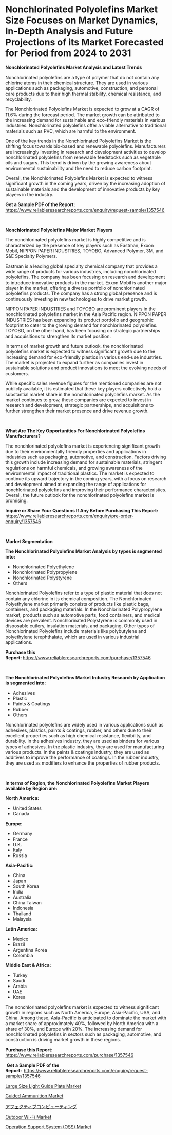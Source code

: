 <p><h1>Nonchlorinated Polyolefins Market Size Focuses on Market Dynamics, In-Depth Analysis and Future Projections of its Market Forecasted for Period from 2024 to 2031</h1></p><p><strong>Nonchlorinated Polyolefins Market Analysis and Latest Trends</strong></p>
<p><p>Nonchlorinated polyolefins are a type of polymer that do not contain any chlorine atoms in their chemical structure. They are used in various applications such as packaging, automotive, construction, and personal care products due to their high thermal stability, chemical resistance, and recyclability.</p><p>The Nonchlorinated Polyolefins Market is expected to grow at a CAGR of 11.6% during the forecast period. The market growth can be attributed to the increasing demand for sustainable and eco-friendly materials in various industries. Nonchlorinated polyolefins offer a viable alternative to traditional materials such as PVC, which are harmful to the environment.</p><p>One of the key trends in the Nonchlorinated Polyolefins Market is the shifting focus towards bio-based and renewable polyolefins. Manufacturers are increasingly investing in research and development activities to develop nonchlorinated polyolefins from renewable feedstocks such as vegetable oils and sugars. This trend is driven by the growing awareness about environmental sustainability and the need to reduce carbon footprint.</p><p>Overall, the Nonchlorinated Polyolefins Market is expected to witness significant growth in the coming years, driven by the increasing adoption of sustainable materials and the development of innovative products by key players in the industry.</p></p>
<p><strong>Get a Sample PDF of the Report:&nbsp;</strong> <a href="https://www.reliableresearchreports.com/enquiry/request-sample/1357546">https://www.reliableresearchreports.com/enquiry/request-sample/1357546</a></p>
<p>&nbsp;</p>
<p><strong>Nonchlorinated Polyolefins Major Market Players</strong></p>
<p><p>The nonchlorinated polyolefins market is highly competitive and is characterized by the presence of key players such as Eastman, Exxon Mobil, NIPPON PAPER INDUSTRIES, TOYOBO, Advanced Polymer, 3M, and S&E Specialty Polymers. </p><p>Eastman is a leading global specialty chemical company that provides a wide range of products for various industries, including nonchlorinated polyolefins. The company has been focusing on research and development to introduce innovative products in the market. Exxon Mobil is another major player in the market, offering a diverse portfolio of nonchlorinated polyolefins products. The company has a strong global presence and is continuously investing in new technologies to drive market growth.</p><p>NIPPON PAPER INDUSTRIES and TOYOBO are prominent players in the nonchlorinated polyolefins market in the Asia Pacific region. NIPPON PAPER INDUSTRIES has been expanding its product portfolio and geographic footprint to cater to the growing demand for nonchlorinated polyolefins. TOYOBO, on the other hand, has been focusing on strategic partnerships and acquisitions to strengthen its market position.</p><p>In terms of market growth and future outlook, the nonchlorinated polyolefins market is expected to witness significant growth due to the increasing demand for eco-friendly plastics in various end-use industries. The market is projected to expand further as companies invest in sustainable solutions and product innovations to meet the evolving needs of customers.</p><p>While specific sales revenue figures for the mentioned companies are not publicly available, it is estimated that these key players collectively hold a substantial market share in the nonchlorinated polyolefins market. As the market continues to grow, these companies are expected to invest in research and development, strategic partnerships, and acquisitions to further strengthen their market presence and drive revenue growth.</p></p>
<p>&nbsp;</p>
<p><strong>What Are The Key Opportunities For Nonchlorinated Polyolefins Manufacturers?</strong></p>
<p><p>The nonchlorinated polyolefins market is experiencing significant growth due to their environmentally friendly properties and applications in industries such as packaging, automotive, and construction. Factors driving this growth include increasing demand for sustainable materials, stringent regulations on harmful chemicals, and growing awareness of the environmental impact of traditional plastics. The market is expected to continue its upward trajectory in the coming years, with a focus on research and development aimed at expanding the range of applications for nonchlorinated polyolefins and improving their performance characteristics. Overall, the future outlook for the nonchlorinated polyolefins market is promising.</p></p>
<p><strong>Inquire or Share Your Questions If Any Before Purchasing This Report:</strong> <a href="https://www.reliableresearchreports.com/enquiry/pre-order-enquiry/1357546">https://www.reliableresearchreports.com/enquiry/pre-order-enquiry/1357546</a></p>
<p>&nbsp;</p>
<p><strong>Market Segmentation</strong></p>
<p><strong>The Nonchlorinated Polyolefins Market Analysis by types is segmented into:</strong></p>
<p><ul><li>Nonchlorinated Polyethylene</li><li>Nonchlorinated Polypropylene</li><li>Nonchlorinated Polystyrene</li><li>Others</li></ul></p>
<p><p>Nonchlorinated Polyolefins refer to a type of plastic material that does not contain any chlorine in its chemical composition. The Nonchlorinated Polyethylene market primarily consists of products like plastic bags, containers, and packaging materials. In the Nonchlorinated Polypropylene market, products such as automotive parts, food containers, and medical devices are prevalent. Nonchlorinated Polystyrene is commonly used in disposable cutlery, insulation materials, and packaging. Other types of Nonchlorinated Polyolefins include materials like polybutylene and polyethylene terephthalate, which are used in various industrial applications.</p></p>
<p><strong>Purchase this Report:&nbsp;</strong><a href="https://www.reliableresearchreports.com/purchase/1357546">https://www.reliableresearchreports.com/purchase/1357546</a></p>
<p>&nbsp;</p>
<p><strong>The Nonchlorinated Polyolefins Market Industry Research by Application is segmented into:</strong></p>
<p><ul><li>Adhesives</li><li>Plastic</li><li>Paints & Coatings</li><li>Rubber</li><li>Others</li></ul></p>
<p><p>Nonchlorinated polyolefins are widely used in various applications such as adhesives, plastics, paints & coatings, rubber, and others due to their excellent properties such as high chemical resistance, flexibility, and durability. In the adhesives industry, they are used as binders for various types of adhesives. In the plastic industry, they are used for manufacturing various products. In the paints & coatings industry, they are used as additives to improve the performance of coatings. In the rubber industry, they are used as modifiers to enhance the properties of rubber products.</p></p>
<p>&nbsp;</p>
<p><strong>In terms of Region, the Nonchlorinated Polyolefins Market Players available by Region are:</strong></p>
<p>
    <p> <strong> North America: </strong>
        <ul>
            <li>United States</li>
            <li>Canada</li>
        </ul>
        </p> 
    <p> <strong> Europe: </strong>
        <ul>
            <li>Germany</li>
            <li>France</li>
            <li>U.K.</li>
            <li>Italy</li>
            <li>Russia</li>
        </ul>
        </p> 
    <p> <strong> Asia-Pacific: </strong>
        <ul>
            <li>China</li>
            <li>Japan</li>
            <li>South Korea</li>
            <li>India</li>
            <li>Australia</li>
            <li>China Taiwan</li>
            <li>Indonesia</li>
            <li>Thailand</li>
            <li>Malaysia</li>
        </ul>
        </p> 
    <p> <strong> Latin America: </strong>
        <ul>
            <li>Mexico</li>
            <li>Brazil</li>
            <li>Argentina Korea</li>
            <li>Colombia</li>
        </ul>
        </p> 
    <p> <strong> Middle East & Africa: </strong>
        <ul>
            <li>Turkey</li>
            <li>Saudi</li>
            <li>Arabia</li>
            <li>UAE</li>
            <li>Korea</li>
        </ul>
    </p>
    </p>
<p><p>The nonchlorinated polyolefins market is expected to witness significant growth in regions such as North America, Europe, Asia-Pacific, USA, and China. Among these, Asia-Pacific is anticipated to dominate the market with a market share of approximately 40%, followed by North America with a share of 30%, and Europe with 20%. The increasing demand for nonchlorinated polyolefins in sectors such as packaging, automotive, and construction is driving market growth in these regions.</p></p>
<p><strong>Purchase this Report: </strong><a href="https://www.reliableresearchreports.com/purchase/1357546">https://www.reliableresearchreports.com/purchase/1357546</a></p>
<p>&nbsp;<strong>Get a Sample PDF of the Report:&nbsp;&nbsp;</strong><a href="https://www.reliableresearchreports.com/enquiry/request-sample/1357546">https://www.reliableresearchreports.com/enquiry/request-sample/1357546</a></p>
<p><strong></strong></p>
<p><p><a href="https://github.com/joannagoyvaerts/Market-Research-Report-List-1/blob/main/large-size-light-guide-plate-market.md">Large Size Light Guide Plate Market</a></p><p><a href="https://github.com/lubmix/Market-Research-Report-List-1/blob/main/guided-ammunition-market.md">Guided Ammunition Market</a></p><p><a href="https://github.com/lrlmopnhwd79300/Market-Research-Report-List-1/blob/main/6536222194635.md">アフェクティブコンピューティング</a></p><p><a href="https://issuu.com/reportprime-2/docs/outdoor-wi-fi-market-size-2030.pptx">Outdoor Wi-Fi Market</a></p><p><a href="https://issuu.com/reportprime-2/docs/operation-support-system-oss-market-size-2030.pptx">Operation Support System (OSS) Market</a></p></p>